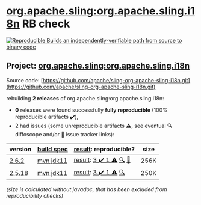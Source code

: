 [org.apache.sling:org.apache.sling.i18n](https://central.sonatype.com/artifact/org.apache.sling/org.apache.sling.i18n/versions) RB check
=======

[![Reproducible Builds](https://reproducible-builds.org/images/logos/rb.svg) an independently-verifiable path from source to binary code](https://reproducible-builds.org/)

## Project: [org.apache.sling:org.apache.sling.i18n](https://central.sonatype.com/artifact/org.apache.sling/org.apache.sling.i18n/versions)

Source code: [https://github.com/apache/sling-org-apache-sling-i18n.git](https://github.com/apache/sling-org-apache-sling-i18n.git)

rebuilding **2 releases** of org.apache.sling:org.apache.sling.i18n:
- **0** releases were found successfully **fully reproducible** (100% reproducible artifacts :heavy_check_mark:),
- 2 had issues (some unreproducible artifacts :warning:, see eventual :mag: diffoscope and/or :memo: issue tracker links):

| version | [build spec](/BUILDSPEC.md) | [result](https://reproducible-builds.org/docs/jvm/): reproducible? | size |
| -- | --------- | ------ | -- |
| [2.6.2](https://central.sonatype.com/artifact/org.apache.sling/org.apache.sling.i18n/2.6.2/pom) | [mvn jdk11](org.apache.sling.i18n-2.6.2.buildspec) | [result](org.apache.sling.i18n-2.6.2.buildinfo): [3 :heavy_check_mark:  1 :warning:](org.apache.sling.i18n-2.6.2.buildcompare) [:mag:](org.apache.sling.i18n-2.6.2.diffoscope) [:memo:](https://github.com/apache/sling-org-apache-sling-i18n/pull/10) | 256K |
| [2.5.18](https://central.sonatype.com/artifact/org.apache.sling/org.apache.sling.i18n/2.5.18/pom) | [mvn jdk11](org.apache.sling.i18n-2.5.18.buildspec) | [result](org.apache.sling.i18n-2.5.18.buildinfo): [3 :heavy_check_mark:  1 :warning:](org.apache.sling.i18n-2.5.18.buildcompare) [:mag:](org.apache.sling.i18n-2.5.18.diffoscope) | 250K |

<i>(size is calculated without javadoc, that has been excluded from reproducibility checks)</i>
